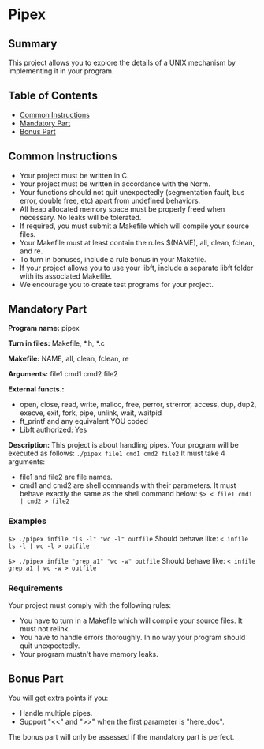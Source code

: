 # Pipex

## Summary
This project allows you to explore the details of a UNIX mechanism by implementing it in your program.


## Table of Contents
- [Common Instructions](#common-instructions)
- [Mandatory Part](#mandatory-part)
- [Bonus Part](#bonus-part)


## Common Instructions
- Your project must be written in C.
- Your project must be written in accordance with the Norm.
- Your functions should not quit unexpectedly (segmentation fault, bus error, double free, etc) apart from undefined behaviors.
- All heap allocated memory space must be properly freed when necessary. No leaks will be tolerated.
- If required, you must submit a Makefile which will compile your source files.
- Your Makefile must at least contain the rules $(NAME), all, clean, fclean, and re.
- To turn in bonuses, include a rule bonus in your Makefile.
- If your project allows you to use your libft, include a separate libft folder with its associated Makefile.
- We encourage you to create test programs for your project.

## Mandatory Part
**Program name:** pipex

**Turn in files:** Makefile, *.h, *.c

**Makefile:** NAME, all, clean, fclean, re

**Arguments:** file1 cmd1 cmd2 file2

**External functs.:**
- open, close, read, write, malloc, free, perror, strerror, access, dup, dup2, execve, exit, fork, pipe, unlink, wait, waitpid
- ft_printf and any equivalent YOU coded
- Libft authorized: Yes

**Description:**
This project is about handling pipes. Your program will be executed as follows: ```./pipex file1 cmd1 cmd2 file2```
It must take 4 arguments:
- file1 and file2 are file names.
- cmd1 and cmd2 are shell commands with their parameters.
It must behave exactly the same as the shell command below:
```$> < file1 cmd1 | cmd2 > file2```
### Examples
```$> ./pipex infile "ls -l" "wc -l" outfile```
Should behave like: ```< infile ls -l | wc -l > outfile```

```$> ./pipex infile "grep a1" "wc -w" outfile```
Should behave like: ```< infile grep a1 | wc -w > outfile```
### Requirements
Your project must comply with the following rules:
- You have to turn in a Makefile which will compile your source files. It must not relink.
- You have to handle errors thoroughly. In no way your program should quit unexpectedly.
- Your program mustn't have memory leaks.

## Bonus Part
You will get extra points if you:
- Handle multiple pipes.
- Support "<<" and ">>" when the first parameter is "here_doc".

The bonus part will only be assessed if the mandatory part is perfect.
